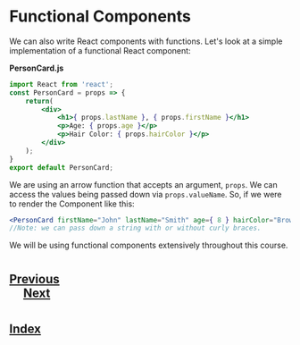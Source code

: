 # Functional Components
We can also write React components with functions. Let's look at a simple implementation of a functional React component:

**PersonCard.js**
```jsx
import React from 'react';
const PersonCard = props => {
    return(
        <div>
            <h1>{ props.lastName }, { props.firstName }</h1>
            <p>Age: { props.age }</p>
            <p>Hair Color: { props.hairColor }</p>
        </div>
    );
}
export default PersonCard;
```
We are using an arrow function that accepts an argument, ```props```. We can access the values being passed down via ```props.valueName```. So, if we were to render the Component like this:

```jsx
<PersonCard firstName="John" lastName="Smith" age={ 8 } hairColor="Brown" /> 
//Note: we can pass down a string with or without curly braces.
```
We will be using functional components extensively throughout this course.
#
## [Previous](./001_Functional_vs_Class_Components.md)<span>&nbsp;&nbsp;&nbsp;&nbsp;&nbsp;&nbsp;&nbsp;&nbsp;&nbsp;&nbsp;&nbsp;&nbsp;&nbsp;&nbsp;&nbsp;&nbsp;&nbsp;&nbsp;&nbsp;&nbsp;&nbsp;&nbsp;&nbsp;&nbsp;&nbsp;&nbsp;&nbsp;&nbsp;&nbsp;&nbsp;&nbsp;&nbsp;&nbsp;&nbsp;&nbsp;&nbsp;&nbsp;&nbsp;&nbsp;&nbsp;&nbsp;&nbsp;&nbsp;&nbsp;&nbsp;&nbsp;&nbsp;&nbsp;&nbsp;&nbsp;&nbsp;&nbsp;&nbsp;&nbsp;&nbsp;&nbsp;&nbsp;&nbsp;&nbsp;&nbsp;&nbsp;&nbsp;&nbsp;&nbsp;&nbsp;&nbsp;&nbsp;&nbsp;&nbsp;&nbsp;&nbsp;&nbsp;&nbsp;&nbsp;&nbsp;&nbsp;&nbsp;&nbsp;&nbsp;&nbsp;&nbsp;&nbsp;&nbsp;&nbsp;&nbsp;&nbsp;&nbsp;</span> [Next](./003_useState.md)
#
##  [Index](../../Index.md)